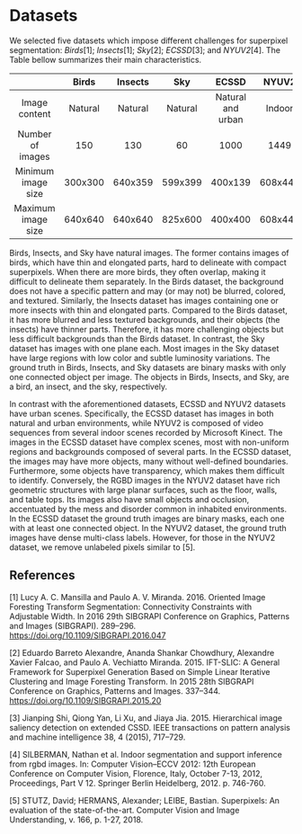 # Datasets

We selected five datasets which impose different challenges for superpixel segmentation: _Birds_[1]; _Insects_[1]; _Sky_[2]; _ECSSD_[3]; and _NYUV2_[4]. The Table bellow summarizes their main characteristics. 

|                    	|  Birds  	| Insects 	|   Sky   	|       ECSSD       	|  NYUV2  	|
|:------------------:	|:-------:	|:-------:	|:-------:	|:-----------------:	|:-------:	|
|      Image content 	| Natural 	| Natural 	| Natural 	| Natural and urban 	|  Indoor 	|
|   Number of images 	|   150   	|   130   	|    60   	|        1000       	|   1449  	|
| Minimum image size 	| 300x300 	| 640x359 	| 599x399 	|      400x139      	| 608x448 	|
| Maximum image size 	| 640x640 	| 640x640 	| 825x600 	|      400x400      	| 608x448 	|

Birds, Insects, and Sky have natural images. The former contains images of birds, which have thin and elongated parts, hard to delineate with compact superpixels. When there are more birds, they often overlap, making it difficult to delineate them separately. In the Birds dataset, the background does not have a specific pattern and may (or may not) be blurred, colored, and textured. Similarly, the Insects dataset has images containing one or more insects with thin and elongated parts. Compared to the Birds dataset, it has more blurred and less textured backgrounds, and their objects (the insects) have thinner parts. Therefore, it has more challenging objects but less difficult backgrounds than the Birds dataset. In contrast, the Sky dataset has images with one plane each. Most images in the Sky dataset have large regions with low color and subtle luminosity variations. The ground truth in Birds, Insects, and Sky datasets are binary masks with only one connected object per image. The objects in Birds, Insects, and Sky, are a bird, an insect, and the sky, respectively. 

In contrast with the aforementioned datasets, ECSSD and NYUV2 datasets have urban scenes. Specifically, the ECSSD dataset has images in both natural and urban environments, while NYUV2 is composed of video sequences from several indoor scenes recorded by Microsoft Kinect. The images in the ECSSD dataset have complex scenes, most with non-uniform regions and backgrounds composed of several parts. In the ECSSD dataset, the images may have more objects, many without well-defined boundaries. Furthermore, some objects have transparency, which makes them difficult to identify. Conversely, the RGBD images in the NYUV2 dataset have rich geometric structures with large planar surfaces, such as the floor, walls, and table tops. Its images also have small objects and occlusion, accentuated by the mess and disorder common in inhabited environments. In the ECSSD dataset the ground truth images are binary masks, each one with at least one connected object. In the NYUV2 dataset, the ground truth images have dense multi-class labels. However, for those in the NYUV2 dataset, we remove unlabeled pixels similar to [5]. 

## References

[1] Lucy A. C. Mansilla and Paulo A. V. Miranda. 2016. Oriented Image Foresting Transform Segmentation: Connectivity Constraints with Adjustable Width. In 2016 29th SIBGRAPI Conference on Graphics, Patterns and Images (SIBGRAPI).
289–296. https://doi.org/10.1109/SIBGRAPI.2016.047

[2] Eduardo Barreto Alexandre, Ananda Shankar Chowdhury, Alexandre Xavier Falcao, and Paulo A. Vechiatto Miranda.
2015. IFT-SLIC: A General Framework for Superpixel Generation Based on Simple Linear Iterative Clustering
and Image Foresting Transform. In 2015 28th SIBGRAPI Conference on Graphics, Patterns and Images. 337–344.
https://doi.org/10.1109/SIBGRAPI.2015.20

[3] Jianping Shi, Qiong Yan, Li Xu, and Jiaya Jia. 2015. Hierarchical image saliency detection on extended CSSD. IEEE
transactions on pattern analysis and machine intelligence 38, 4 (2015), 717–729.

[4] SILBERMAN, Nathan et al. Indoor segmentation and support inference from rgbd images. In: Computer Vision–ECCV 2012: 12th European Conference on Computer Vision, Florence, Italy, October 7-13, 2012, Proceedings, Part V 12. Springer Berlin Heidelberg, 2012. p. 746-760.

[5] STUTZ, David; HERMANS, Alexander; LEIBE, Bastian. Superpixels: An evaluation of the state-of-the-art. Computer Vision and Image Understanding, v. 166, p. 1-27, 2018.
